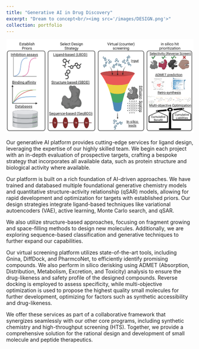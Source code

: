 ```yaml
---
title: "Generative AI in Drug Discovery"
excerpt: "Dream to concept<br/><img src='/images/DESIGN.png'>"
collection: portfolio
---
```

![Design](/images/DESIGN.png)

Our generative AI platform provides cutting-edge services for ligand design, leveraging the expertise of our highly skilled team. We begin each project with an in-depth evaluation of prospective targets, crafting a bespoke strategy that incorporates all available data, such as protein structure and biological activity where available.

Our platform is built on a rich foundation of AI-driven approaches. We have trained and databased multiple foundational generative chemistry models and quantitative structure-activity relationship (qSAR) models, allowing for rapid development and optimization for targets with established priors. Our design strategies integrate ligand-based techniques like variational autoencoders (VAE), active learning, Monte Carlo search, and qSAR.

We also utilize structure-based approaches, focusing on fragment growing and space-filling methods to design new molecules. Additionally, we are exploring sequence-based classification and generative techniques to further expand our capabilities.

Our virtual screening platform utilizes state-of-the-art tools, including Gnina, DiffDock, and PharmcoNet, to efficiently identify promising compounds. We also perform in silico derisking using ADMET (Absorption, Distribution, Metabolism, Excretion, and Toxicity) analysis to ensure the drug-likeness and safety profile of the designed compounds. Reverse docking is employed to assess specificity, while multi-objective optimization is used to propose the highest quality small molecules for further development, optimizing for factors such as synthetic accessibility and drug-likeness.

We offer these services as part of a collaborative framework that synergizes seamlessly with our other core programs, including synthetic chemistry and high-throughput screening (HTS). Together, we provide a comprehensive solution for the rational design and development of small molecule and peptide therapeutics.


